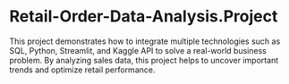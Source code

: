 # Retail-Order-Data-Analysis.Project
This project demonstrates how to integrate multiple technologies such as SQL, Python, Streamlit, and Kaggle API to solve a real-world business problem. By analyzing sales data, this project helps to uncover important trends and optimize retail performance.
